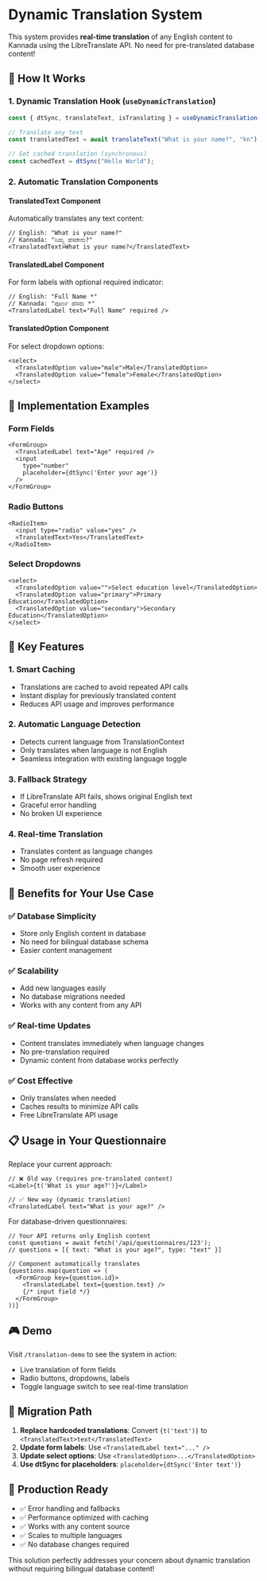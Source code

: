 # Dynamic Translation System

This system provides **real-time translation** of any English content to Kannada using the LibreTranslate API. No need for pre-translated database content!

## 🚀 How It Works

### 1. **Dynamic Translation Hook** (`useDynamicTranslation`)

```typescript
const { dtSync, translateText, isTranslating } = useDynamicTranslation();

// Translate any text
const translatedText = await translateText("What is your name?", "kn");

// Get cached translation (synchronous)
const cachedText = dtSync("Hello World");
```

### 2. **Automatic Translation Components**

#### **TranslatedText Component**
Automatically translates any text content:

```tsx
// English: "What is your name?"
// Kannada: "ನಿಮ್ಮ ಹೆಸರೇನು?"
<TranslatedText>What is your name?</TranslatedText>
```

#### **TranslatedLabel Component**
For form labels with optional required indicator:

```tsx
// English: "Full Name *"
// Kannada: "ಪೂರ್ಣ ಹೆಸರು *"
<TranslatedLabel text="Full Name" required />
```

#### **TranslatedOption Component**
For select dropdown options:

```tsx
<select>
  <TranslatedOption value="male">Male</TranslatedOption>
  <TranslatedOption value="female">Female</TranslatedOption>
</select>
```

## 🎯 Implementation Examples

### **Form Fields**
```tsx
<FormGroup>
  <TranslatedLabel text="Age" required />
  <input 
    type="number" 
    placeholder={dtSync('Enter your age')}
  />
</FormGroup>
```

### **Radio Buttons**
```tsx
<RadioItem>
  <input type="radio" value="yes" />
  <TranslatedText>Yes</TranslatedText>
</RadioItem>
```

### **Select Dropdowns**
```tsx
<select>
  <TranslatedOption value="">Select education level</TranslatedOption>
  <TranslatedOption value="primary">Primary Education</TranslatedOption>
  <TranslatedOption value="secondary">Secondary Education</TranslatedOption>
</select>
```

## 🔧 Key Features

### **1. Smart Caching**
- Translations are cached to avoid repeated API calls
- Instant display for previously translated content
- Reduces API usage and improves performance

### **2. Automatic Language Detection**
- Detects current language from TranslationContext
- Only translates when language is not English
- Seamless integration with existing language toggle

### **3. Fallback Strategy**
- If LibreTranslate API fails, shows original English text
- Graceful error handling
- No broken UI experience

### **4. Real-time Translation**
- Translates content as language changes
- No page refresh required
- Smooth user experience

## 🌟 Benefits for Your Use Case

### **✅ Database Simplicity**
- Store only English content in database
- No need for bilingual database schema
- Easier content management

### **✅ Scalability**
- Add new languages easily
- No database migrations needed
- Works with any content from any API

### **✅ Real-time Updates**
- Content translates immediately when language changes
- No pre-translation required
- Dynamic content from database works perfectly

### **✅ Cost Effective**
- Only translates when needed
- Caches results to minimize API calls
- Free LibreTranslate API usage

## 📋 Usage in Your Questionnaire

Replace your current approach:

```tsx
// ❌ Old way (requires pre-translated content)
<Label>{t('What is your age?')}</Label>

// ✅ New way (dynamic translation)
<TranslatedLabel text="What is your age?" />
```

For database-driven questionnaires:

```tsx
// Your API returns only English content
const questions = await fetch('/api/questionnaires/123');
// questions = [{ text: "What is your age?", type: "text" }]

// Component automatically translates
{questions.map(question => (
  <FormGroup key={question.id}>
    <TranslatedLabel text={question.text} />
    {/* input field */}
  </FormGroup>
))}
```

## 🎮 Demo

Visit `/translation-demo` to see the system in action:
- Live translation of form fields
- Radio buttons, dropdowns, labels
- Toggle language switch to see real-time translation

## 🔄 Migration Path

1. **Replace hardcoded translations**: Convert `{t('text')}` to `<TranslatedText>text</TranslatedText>`
2. **Update form labels**: Use `<TranslatedLabel text="..." />`
3. **Update select options**: Use `<TranslatedOption>...</TranslatedOption>`
4. **Use dtSync for placeholders**: `placeholder={dtSync('Enter text')}`

## 🚀 Production Ready

- ✅ Error handling and fallbacks
- ✅ Performance optimized with caching
- ✅ Works with any content source
- ✅ Scales to multiple languages
- ✅ No database changes required

This solution perfectly addresses your concern about dynamic translation without requiring bilingual database content!
